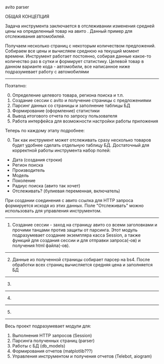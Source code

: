 avito parser

ОБЩАЯ КОНЦЕПЦИЯ

Задача инструмента заключается в отслеживании изменения средней цены на определенный товар на авито .
Данный пример для отслеживания автомобилей.

Получаем несколько страниц с некоторым количеством предложений. Собираем все цены и вычисляем среднюю на 
текущий момент времени. Инструмент работает постоянно, собирая данные какое-то количество раз в сутки и 
формирует статистику. Целевой товар в данном варианте кода - автомобили, все написанное ниже подразумевает
работу с автомобилями

***

Поэтапно:

0. Определение целевого товара, региона поиска и т.п.
1. Создание сессии с avito и получение страницы с предложениями
2. Парсинг данных со страницы и заполнение таблицы БД
3. Формирование (оформление) статистики
4. Вывод итогового отчета по запросу пользователя
5. Работа интерфейса для возможности настройки работы приложения

Теперь по каждому этапу подробнее:

0. Так как инструмент может отслеживать сразу несколько товаров будет удобнее сделать отдельную таблицу БД.
Достаточный для корректной работы инструмента набор полей:
- Дата (создания строки)
- Регион поиска
- Производитель
- Модель
- Поколение
- Радиус поиска (авито так хочет)
- Отслеживать? (булиевая переменная, включатель)

При создании соединения с авито ссылка для HTTP запроса формируется исходя из этих данных. Поле "Отслеживать"
можно использовать для управления инструментом.

***

1. Создание сессии - заход на страницу авито со всеми заголовками и прочими танцами против защиты от парсинга.
Этот модуль подразумевает создание экземпляра касса Session, а также функций для создания сессии и для отправки 
запроса(-ов) и получения html файла(-ов).

***

2. Данные из полученной страницы собирает парсер на bs4. После обработки всех страниц вычисляется средняя цена
и заполняется БД 

***

3. 

***

4. 

***

5. 

***

Весь проект подразумевает модули для:
1. Выполнения HTTP запросов (Session)
2. Парсинга полученных страниц (parser)
3. Работы с БД (db_models)
4. Формирования отчетов (matplotlib???)
5. Управления инструментом и получения отчетов (Telebot, aiogram)
